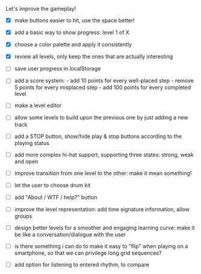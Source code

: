 Let's improve the gameplay!

- [x] make buttons easier to hit, use the space better!

- [x] add a basic way to show progress: level 1 of X

- [x] choose a color palette and apply it consistently

- [x] review all levels, only keep the ones that are actually interesting

- [ ] save user progress in localStorage

- [ ] add a score system:
      - add 10 points for every well-placed step
      - remove 5 points for every misplaced step
      - add 100 points for every completed level

- [ ] make a level editor

- [ ] allow some levels to build upon the previous one by just adding a new track

- [ ] add a STOP button, show/hide play & stop buttons according to the playing status

- [ ] add more complex hi-hat support, supporting three states: strong, weak and open

- [ ] improve transition from one level to the other: make it mean something!

- [ ] let the user to choose drum kit

- [ ] add "About / WTF / help?" button

- [ ] improve the level representation: add time signature information, allow groups

- [ ] design better levels for a smoother and engaging learning curve:
      make it be like a conversation/dialogue with the user

- [ ] is there something i can do to make it easy to "flip" when playing on a smartphone,
      so that we can privilege long grid sequences?

- [ ] add option for listening to entered rhythm, to compare
